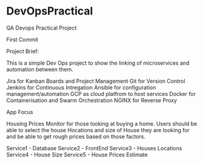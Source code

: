 # DevOpsPractical
QA Devops Practical Project

First Commit  

Project Brief:

This is a simple Dev Ops project to show the linking of microservices and automation between them. 

Jira  for Kanban Boards and Project Management
Git for Version Control
Jenkins for Continuous Intregation
Ansible for configuration management/automation
GCP as cloud platfrom to host services
Docker for Containerisation and Swarm Orchestration
NGINX for Reverse Proxy 


App Focus 

Housing Prices Monitor for those looking at buying a home. 
Users should be able to select the house Hocations and size of House they are looking for and be able to get rough prices based on those factors.

Service1 - Database 
Service2 - FrontEnd
Service3 - Houses Locations
Service4 - House Size
Service5 - House Prices Estimate
